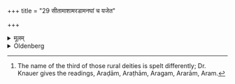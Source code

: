 +++
title = "29 सीतामाशामरडामनघां च यजेत"

+++

<details><summary>मूलम्</summary>

सीतामाशामरडामनघां च यजेत २९
</details>

<details><summary>Oldenberg</summary>

29. [^17]  And he should offer (Ājya) to Sītā, Āśā, Araḍā, Anaghā.


[^17]:  The name of the third of those rural deities is spelt differently; Dr. Knauer gives the readings, Araḍām, Araṭhām, Aragam, Ararām, Aram.
</details>
